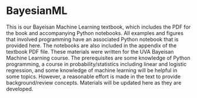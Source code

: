# BayesianML

This is our Bayeisan Machine Learning textbook, which includes the PDF for the book and accompanying Python notebooks.  All examples and figures that involved programming have an associated Python notebook that is provided here.  The notebooks are also included in the appendix of the textbook PDF file.  These materials were written for the UVA Bayeisan Machine Learning course.  The prerequisites are some knowledge of Python programming, a course in probability/statistics including linear and logistic regression, and some knowledge of machine learning will be helpful in some topics.  However, a reasonable effort is made in the text to provide background/review concepts.  Materials will be updated here as they are developed.
